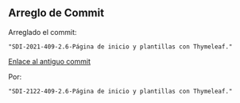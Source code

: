## Arreglo de Commit

Arreglado el commit:

    "SDI-2021-409-2.6-Página de inicio y plantillas con Thymeleaf."

[Enlace al antiguo commit](https://github.com/uo277915/sdi2122-409-lab-spring/commit/f602ef5892fad15d04d3d78db136986148c9cc52)

Por:

    "SDI-2122-409-2.6-Página de inicio y plantillas con Thymeleaf."